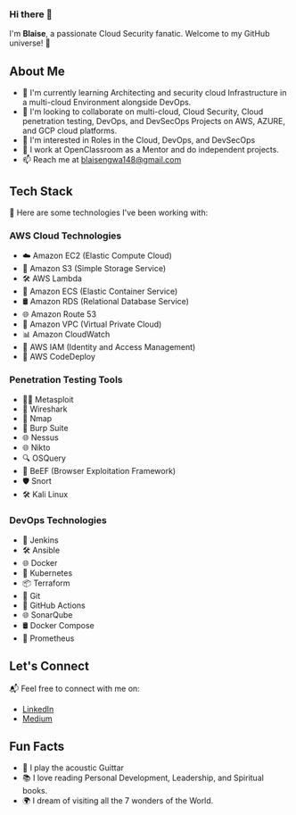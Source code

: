 ### Hi there 👋


I'm **Blaise**, a passionate Cloud Security fanatic. Welcome to my GitHub universe! 🚀

## About Me
- 🌱 I'm currently learning Architecting and security cloud Infrastructure in a multi-cloud Environment alongside DevOps.
- 👯 I'm looking to collaborate on multi-cloud, Cloud Security, Cloud penetration testing, DevOps, and DevSecOps Projects on AWS, AZURE, and GCP cloud platforms.
- 🤔 I'm interested in Roles in the Cloud, DevOps, and DevSecOps 
- 💼 I work at OpenClassroom as a Mentor and do independent projects.
- 📫 Reach me at blaisengwa148@gmail.com
## Tech Stack

🚀 Here are some technologies I've been working with:
### AWS Cloud Technologies
- ☁️ Amazon EC2 (Elastic Compute Cloud)
- 📁 Amazon S3 (Simple Storage Service)
- 🛠️ AWS Lambda
- 🚀 Amazon ECS (Elastic Container Service)
- 🛢️ Amazon RDS (Relational Database Service)
- 🌐 Amazon Route 53
- 🚦 Amazon VPC (Virtual Private Cloud)
- 📊 Amazon CloudWatch
- 🔐 AWS IAM (Identity and Access Management)
- 🔄 AWS CodeDeploy
### Penetration Testing Tools
- 🕵️‍♂️ Metasploit
- 🔐 Wireshark
- 📡 Nmap
- 🚪 Burp Suite
- 🌐 Nessus
- 🌐 Nikto
- 🔍 OSQuery
- 🚁 BeEF (Browser Exploitation Framework)
- 🛡️ Snort
- 🛠️ Kali Linux

### DevOps Technologies
- 🔄 Jenkins
- 🛠️ Ansible
- 🌐 Docker
- 🚀 Kubernetes
- 📦 Terraform
- 🐙 Git
- 🔄 GitHub Actions
- 🌐 SonarQube
- 🛢️ Docker Compose
- 🚦 Prometheus
    
<!--
## Projects

👇 Check out some of my projects:

- [Project 1](Link to Project 1)
- [Project 2](Link to Project 2)
- [Project 3](Link to Project 3)
-->
## Let's Connect

📬 Feel free to connect with me on:
- [LinkedIn](linkedin.com/in/shu-blaise-ngwa)
- [Medium](medium.com/@shublaisengwa)
  

## Fun Facts
- 🎸 I play the acoustic Guittar 
- 📚 I love reading Personal Development, Leadership, and Spiritual books.
- 🌍 I dream of visiting all the 7 wonders of the World. 

